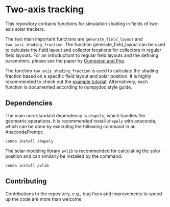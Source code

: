 # Two-axis tracking
This repository contains functions for simulation shading in fields of two-axis solar trackers.

The two main important functions are `generate_field_layout` and `two_axis_shading_fraction`. The function generate_field_layout can be used to calculate the field layout and collector locations for collectors in regular field layouts. For an introductiont to regular field layouts and the defining parameters, please see the paper by [Cumpston and Pye](https://doi.org/10.1016/j.solener.2014.06.012).

The function `two_axis_shading_fraction` is used to calculate the shading fraction based on a specific field layout and solar position. It is highly recommended to check out the [example tutorial](https://github.com/AdamRJensen/two_axis_tracker_shading/blob/main/notebooks/Example%20time%20series%20generation.ipynb)! Alternatively, each function is documented according to numpydoc style guide.


## Dependencies
The main non-standard dependency is `shapely`, which handles the geometric operations. It is recommended install `shapely` with anaconda, which can be done by executing the following command in an AnacondaPrompt:

    conda install shapely

The solar modeling library `pvlib` is recommended for calculating the solar position and can similarly be installed by the command:

    conda install pvlib

## Contributing
Contributions to the repository, e.g., bug fixes and improvements to speed up the code are more than welcome.
